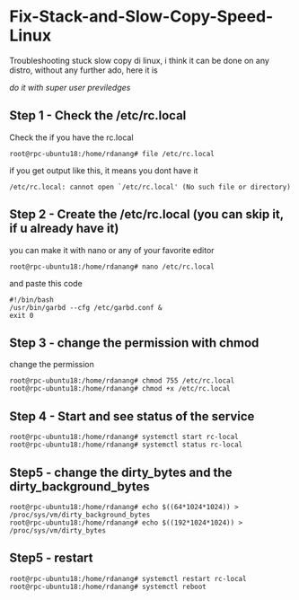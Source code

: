 # Fix-Stack-and-Slow-Copy-Speed-Linux

Troubleshooting stuck slow copy di linux, i think it can be done on any distro, without any further ado, here it is

*do it with super user previledges*

## Step 1 - Check the /etc/rc.local
Check the if you have the rc.local
```
root@rpc-ubuntu18:/home/rdanang# file /etc/rc.local
```
if you get output like this, it means you dont have it
```
/etc/rc.local: cannot open `/etc/rc.local' (No such file or directory)
```
## Step 2 - Create the /etc/rc.local (you can skip it, if u already have it)
you can make it with nano or any of your favorite editor
```
root@rpc-ubuntu18:/home/rdanang# nano /etc/rc.local
```
and paste this code
```
#!/bin/bash
/usr/bin/garbd --cfg /etc/garbd.conf &
exit 0
```
## Step 3 - change the permission with chmod 
change the permission 
```
root@rpc-ubuntu18:/home/rdanang# chmod 755 /etc/rc.local
root@rpc-ubuntu18:/home/rdanang# chmod +x /etc/rc.local
```
## Step 4 - Start and see status of the service
```
root@rpc-ubuntu18:/home/rdanang# systemctl start rc-local
root@rpc-ubuntu18:/home/rdanang# systemctl status rc-local
```
## Step5 - change the dirty_bytes and the dirty_background_bytes
```
root@rpc-ubuntu18:/home/rdanang# echo $((64*1024*1024)) > /proc/sys/vm/dirty_background_bytes
root@rpc-ubuntu18:/home/rdanang# echo $((192*1024*1024)) > /proc/sys/vm/dirty_bytes
```

## Step5 - restart
```
root@rpc-ubuntu18:/home/rdanang# systemctl restart rc-local
root@rpc-ubuntu18:/home/rdanang# systemctl reboot
```
